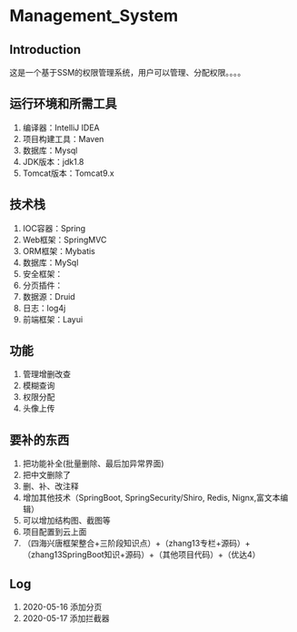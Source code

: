 # Management_System


## Introduction
这是一个基于SSM的权限管理系统，用户可以管理、分配权限。。。。

## 运行环境和所需工具
1. 编译器：IntelliJ IDEA
2. 项目构建工具：Maven
3. 数据库：Mysql
4. JDK版本：jdk1.8
5. Tomcat版本：Tomcat9.x

## 技术栈
1. IOC容器：Spring
2. Web框架：SpringMVC
3. ORM框架：Mybatis
4. 数据库：MySql
5. 安全框架：
6. 分页插件：
7. 数据源：Druid
8. 日志：log4j
9. 前端框架：Layui

## 功能
1. 管理增删改查
2. 模糊查询
3. 权限分配
4. 头像上传


## 要补的东西
1. 把功能补全(批量删除、最后加异常界面)
2. 把中文删除了
3. 删、补、改注释
4. 增加其他技术（SpringBoot, SpringSecurity/Shiro, Redis, Nignx,富文本编辑）
5. 可以增加结构图、截图等
6. 项目配置到云上面
7. （四海兴唐框架整合+三阶段知识点）+（zhang13专栏+源码）+（zhang13SpringBoot知识+源码）+（其他项目代码）+（优达4）

## Log
1. 2020-05-16 添加分页
2. 2020-05-17 添加拦截器
